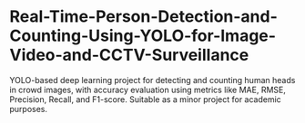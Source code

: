 # Real-Time-Person-Detection-and-Counting-Using-YOLO-for-Image-Video-and-CCTV-Surveillance
YOLO-based deep learning project for detecting and counting human heads in crowd images, with accuracy evaluation using metrics like MAE, RMSE, Precision, Recall, and F1-score. Suitable as a minor project for academic purposes.

